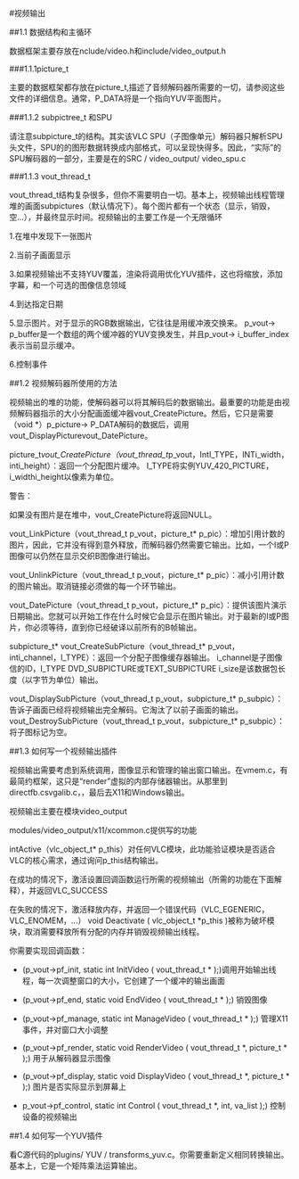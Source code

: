 #视频输出

##1.1 数据结构和主循环  

数据框架主要存放在nclude/video.h和include/video_output.h 

###1.1.1picture_t  

主要的数据框架都存放在picture_t,描述了音频解码器所需要的一切，请参阅这些文件的详细信息。通常，P_DATA将是一个指向YUV平面图片。

###1.1.2 subpictree_t 和SPU

请注意subpicture_t的结构。其实该VLC SPU（子图像单元）解码器只解析SPU头文件，SPU的的图形数据转换成内部格式，可以呈现快得多。因此，“实际”的SPU解码器的一部分，主要是在的SRC / video_output/ video_spu.c

###1.1.3 vout_thread_t  


vout_thread_t结构复杂很多，但你不需要明白一切。基本上，视频输出线程管理堆的画面subpictures（默认情况下）。每个图片都有一个状态（显示，销毁，空...），并最终显示时间。视频输出的主要工作是一个无限循环 
 
1.在堆中发现下一张图片

2.当前子画面显示

3.如果视频输出不支持YUV覆盖，渲染将调用优化YUV插件，这也将缩放，添加字幕，和一个可选的图像信息领域

4.到达指定日期

5.显示图片。对于显示的RGB数据输出，它往往是用缓冲液交换来。 p_vout-> p_buffer是一个数组的两个缓冲器的YUV变换发生，并且p_vout-> i_buffer_index表示当前显示缓冲。

6.控制事件

##1.2 视频解码器所使用的方法

视频输出的堆的功能，使解码器可以将其解码后的数据输出。最重要的功能是由视频解码器指示的大小分配画面缓冲器vout_CreatePicture。然后，它只是需要（void *）p_picture-> P_DATA解码的数据后，调用vout_DisplayPicturevout_DatePicture。

picture_t*vout_CreatePicture（vout_thread_t*p_vout，IntI_TYPE，INTi_width，inti_height）：返回一个分配图片缓冲。 I_TYPE将实例YUV_420_PICTURE，i_widthi_height以像素为单位。

警告：

如果没有图片是在堆中，vout_CreatePicture将返回NULL。

vout_LinkPicture（vout_thread_t p_vout，picture_t* p_pic）：增加引用计数的图片，因此，它并没有得到意外释放，而解码器仍然需要它输出。比如，一个I或P图像可以仍然在显示交织B图像进行输出。  

vout_UnlinkPicture（vout_thread_t p_vout，picture_t* p_pic）：减小引用计数的图片输出。取消链接必须做的每一个环节输出。

vout_DatePicture（vout_thread_t p_vout，picture_t* p_pic）：提供该图片演示日期输出。您就可以开始工作在什么时候它会显示在图片输出。对于最新的I或P图片，你必须等待，直到你已经破译以前所有的B帧输出。

subpicture_t* vout_CreateSubPicture（vout_thread_t* p_vout，inti_channel，I_TYPE）：返回一个分配子图像缓存器输出。 i_channel是子图像信的ID，I_TYPE DVD_SUBPICTURE或TEXT_SUBPICTURE i_size是该数据包长度（以字节为单位）输出。

vout_DisplaySubPicture（vout_thread_t p_vout，subpicture_t* p_subpic）：告诉子画面已经将视频输出完全解码。它淘汰了以前子画面的输出。
vout_DestroySubPicture（vout_thread_t p_vout，subpicture_t* p_subpic）：将子图标记为空。

##1.3 如何写一个视频输出插件

视频输出需要考虑到系统调用，图像显示和管理的输出窗口输出。在vmem.c，有最简约框架，这只是“render”虚拟的内部存储器输出。从那里到directfb.csvgalib.c，，最后去X11和Windows输出。

视频输出主要在模块video_output  

modules/video_output/x11/xcommon.c提供写的功能 
  
intActive（vlc_object_t* p_this）对任何VLC模块，此功能验证模块是否适合VLC的核心需求，通过询问p_this结构输出。       

 在成功的情况下，激活设置回调函数运行所需的视频输出（所需的功能在下面解释），并返回VLC_SUCCESS

在失败的情况下，激活释放内存，并返回一个错误代码（VLC_EGENERIC，VLC_ENOMEM，...）
void Deactivate ( vlc_object_t *p_this )被称为破坏模块，取消需要释放所有分配的内存并销毁视频输出线程。

你需要实现回调函数：

*  (p_vout->pf_init, static int InitVideo ( vout_thread_t * );)调用开始输出线程，每一次调整窗口的大小，它创建了一个缓冲的输出画面

*  (p_vout->pf_end, static void EndVideo ( vout_thread_t * );) 销毁图像

*  (p_vout->pf_manage, static int ManageVideo ( vout_thread_t * );) 管理X11事件，并对窗口大小调整

*  (p_vout->pf_render, static void RenderVideo ( vout_thread_t *, picture_t * );) 用于从解码器显示图像

* (p_vout->pf_display, static void DisplayVideo ( vout_thread_t *, picture_t * );) 图片是否实际显示到屏幕上

*  p_vout->pf_control, static int Control ( vout_thread_t *, int, va_list );) 控制设备的视频输出

##1.4 如何写一个YUV插件

看C源代码的plugins/ YUV / transforms_yuv.c。你需要重新定义相同转换输出。基本上，它是一个矩阵乘法运算输出。













  
 











